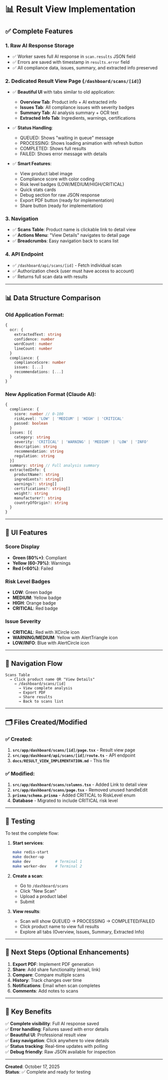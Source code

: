 # 📊 Result View Implementation

## ✅ Complete Features

### 1. **Raw AI Response Storage** 
- ✅ Worker saves full AI response in `scan.results` JSON field
- ✅ Errors are saved with timestamp in `results.error` field
- ✅ All compliance data, issues, summary, and extracted info preserved

### 2. **Dedicated Result View Page** (`/dashboard/scans/[id]`)
- ✅ **Beautiful UI** with tabs similar to old application:
  - **Overview Tab**: Product info + AI extracted info
  - **Issues Tab**: All compliance issues with severity badges
  - **Summary Tab**: AI analysis summary + OCR text
  - **Extracted Info Tab**: Ingredients, warnings, certifications

- ✅ **Status Handling**:
  - QUEUED: Shows "waiting in queue" message
  - PROCESSING: Shows loading animation with refresh button
  - COMPLETED: Shows full results
  - FAILED: Shows error message with details

- ✅ **Smart Features**:
  - View product label image
  - Compliance score with color coding
  - Risk level badges (LOW/MEDIUM/HIGH/CRITICAL)
  - Quick stats cards
  - Debug section for raw JSON response
  - Export PDF button (ready for implementation)
  - Share button (ready for implementation)

### 3. **Navigation**
- ✅ **Scans Table**: Product name is clickable link to detail view
- ✅ **Actions Menu**: "View Details" navigates to detail page
- ✅ **Breadcrumbs**: Easy navigation back to scans list

### 4. **API Endpoint**
- ✅ `/dashboard/api/scans/[id]` - Fetch individual scan
- ✅ Authorization check (user must have access to account)
- ✅ Returns full scan data with results

---

## 📊 Data Structure Comparison

### Old Application Format:
```typescript
{
  ocr: {
    extractedText: string
    confidence: number
    wordCount: number
    lineCount: number
  }
  compliance: {
    complianceScore: number
    issues: [...]
    recommendations: [...]
  }
}
```

### New Application Format (Claude AI):
```typescript
{
  compliance: {
    score: number // 0-100
    riskLevel: 'LOW' | 'MEDIUM' | 'HIGH' | 'CRITICAL'
    passed: boolean
  }
  issues: [{
    category: string
    severity: 'CRITICAL' | 'WARNING' | 'MEDIUM' | 'LOW' | 'INFO'
    description: string
    recommendation: string
    regulation: string
  }]
  summary: string // Full analysis summary
  extractedInfo: {
    productName?: string
    ingredients?: string[]
    warnings?: string[]
    certifications?: string[]
    weight?: string
    manufacturer?: string
    countryOfOrigin?: string
  }
}
```

---

## 🎨 UI Features

### Score Display
- **Green (80%+)**: Compliant
- **Yellow (60-79%)**: Warnings
- **Red (<60%)**: Failed

### Risk Level Badges
- **LOW**: Green badge
- **MEDIUM**: Yellow badge
- **HIGH**: Orange badge
- **CRITICAL**: Red badge

### Issue Severity
- **CRITICAL**: Red with XCircle icon
- **WARNING/MEDIUM**: Yellow with AlertTriangle icon
- **LOW/INFO**: Blue with AlertCircle icon

---

## 🔗 Navigation Flow

```
Scans Table
  → Click product name OR "View Details" 
    → /dashboard/scans/[id]
      → View complete analysis
      → Export PDF
      → Share results
      → Back to scans list
```

---

## 🗂️ Files Created/Modified

### ✅ Created:
1. **`src/app/dashboard/scans/[id]/page.tsx`** - Result view page
2. **`src/app/dashboard/api/scans/[id]/route.ts`** - API endpoint
3. **`docs/RESULT_VIEW_IMPLEMENTATION.md`** - This file

### ✅ Modified:
1. **`src/app/dashboard/scans/columns.tsx`** - Added Link to detail view
2. **`src/app/dashboard/scans/page.tsx`** - Removed unused handleEdit
3. **`prisma/schema.prisma`** - Added CRITICAL to RiskLevel enum
4. **Database** - Migrated to include CRITICAL risk level

---

## 🚀 Testing

To test the complete flow:

1. **Start services**:
   ```bash
   make redis-start
   make docker-up
   make dev           # Terminal 1
   make worker-dev    # Terminal 2
   ```

2. **Create a scan**:
   - Go to `/dashboard/scans`
   - Click "New Scan"
   - Upload a product label
   - Submit

3. **View results**:
   - Scan will show QUEUED → PROCESSING → COMPLETED/FAILED
   - Click product name to view full results
   - Explore all tabs (Overview, Issues, Summary, Extracted Info)

---

## 📝 Next Steps (Optional Enhancements)

1. **Export PDF**: Implement PDF generation
2. **Share**: Add share functionality (email, link)
3. **Compare**: Compare multiple scans
4. **History**: Track changes over time
5. **Notifications**: Email when scan completes
6. **Comments**: Add notes to scans

---

## 🎯 Key Benefits

✅ **Complete visibility**: Full AI response saved  
✅ **Error handling**: Failures saved with error details  
✅ **Beautiful UI**: Professional result view  
✅ **Easy navigation**: Click anywhere to view details  
✅ **Status tracking**: Real-time updates with polling  
✅ **Debug friendly**: Raw JSON available for inspection  

---

**Created**: October 17, 2025  
**Status**: ✅ Complete and ready for testing

